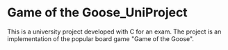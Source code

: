 # Game of the Goose_UniProject
 
This is a university project developed with C for an exam. The project is an implementation of the popular board game "Game of the Goose".